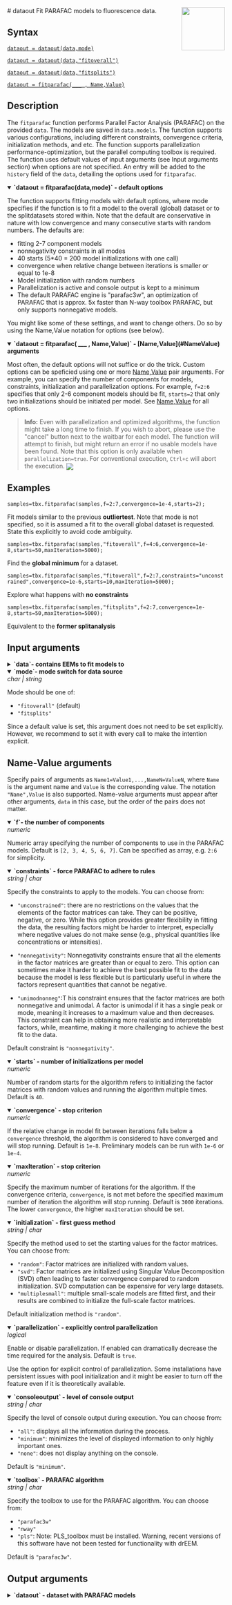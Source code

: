 <img src="top right corner logo.png" width="100" height="auto" align="right"/>
# dataout
Fit PARAFAC models to fluorescence data.

## Syntax

[`dataout = dataout(data,mode)`](#syntax1)

[`dataout = dataout(data,"fitoverall")`](#syntax1)

[`dataout = dataout(data,"fitsplits")`](#syntax1)

[`dataout = fitparafac(___ , Name,Value)`](#syntax2)


## Description

The `fitparafac` function performs Parallel Factor Analysis (PARAFAC) on the provided `data`. The models are saved in `data.models`. The function supports various configurations, including different constraints, convergence criteria, initialization methods, and etc.
The function supports parallelization performance-optimization, but the parallel computing toolbox is required. The function uses default values of input arguments (see Input arguments section) when options are not specified.
An entry will be added to the `history` field of the `data`, detailing the  options used for `fitparafac`. 

<details open>
    <summary><b>`dataout = fitparafac(data,mode)` - default options</b></summary>
    <a name="syntax1"></a>
        



The function supports fitting models with default options, where mode specifies if the function is to fit a model to the overall (global) dataset or to the splitdatasets stored within. Note that the default are conservative in nature with low convergence and many consecutive starts with random numbers. The defaults are:

* fitting 2-7 component models
* nonnegativity constraints in all modes
* 40 starts (5*40 = 200 model initializations with one call)
* convergence when relative change between iterations is smaller or equal to 1e-8
* Model initialization with random numbers
* Parallelization is active and console output is kept to a minimum
* The default PARAFAC engine is "parafac3w", an optimization of PARAFAC that is approx. 5x faster than N-way toolbox PARAFAC, but only supports nonnegative models.

You might like some of these settings, and want to change others. Do so by using the Name,Value notation for options (see below).

</details>

<details open>
    <summary><b>`dataout = fitparafac( ___ , Name,Value)` - [Name,Value](#NameValue) arguments</b></summary>
    <a name="syntax2"></a>

Most often, the default options will not suffice or do the trick. Custom options can be speficied using one or more [Name,Value](#NameValue) pair arguments. For example, you can specify the number of components for models, constraints, initialization and parallelization options. For example, `f=2:6` specifies that only 2-6 component models should be fit, `starts=2` that only two initializations should be initiated per model. See [Name,Value](#NameValue) for all options.

</details>

> **Info:** Even with parallelization and optimized algorithms, the function might take a long time to finish. If you wish to abort, please use the "cancel" button next to the waitbar for each model. The function will attempt to finish, but might return an error if no usable models have been found. Note that this option is only available when `parallelization=true`. For conventional execution, `Ctrl+c` will abort the execution.
> <img src="blockbar.png" width="auto" height="auto" align="center"/>

## Examples

`samples=tbx.fitparafac(samples,f=2:7,convergence=1e-4,starts=2);`

Fit models similar to the previous **outliertest**. Note that mode is not specified, so it is assumed a fit to the overall global dataset is requested. State this explicitly to avoid code ambiguity.



`samples=tbx.fitparafac(samples,"fitoverall",f=4:6,convergence=1e-8,starts=50,maxIteration=5000);  `

Find the **global minimum** for a dataset. 


`samples=tbx.fitparafac(samples,"fitoverall",f=2:7,constraints="unconstrained",convergence=1e-6,starts=10,maxIteration=5000);`

Explore what happens with **no constraints**


`samples=tbx.fitparafac(samples,"fitsplits",f=2:7,convergence=1e-8,starts=50,maxIteration=5000);`

Equivalent to the **former splitanalysis**
   

## Input arguments
<details>
    <summary><b>`data`- contains EEMs to fit models to</b></summary>
    <i>drEEMdataset</i>
        
A dataset of the class `drEEMdataset` that passes the validation function `tbx.validatedataset(data)`. 
</details>

<details open>
    <summary><b>`mode`- mode switch for data source</b></summary>
    <i>char | string</i>
 
 Mode should be one of:
 
 * `"fitoverall"` (default)
 * `"fitsplits"`       
 
 Since a default value is set, this argument does not need to be set explicitly. However, we recommend to set it with every call to make the intention explicit.
 
</details>


## Name-Value arguments
Specify pairs of arguments as `Name1=Value1,...,NameN=ValueN`, where `Name` is the argument name and `Value` is the corresponding value. The notation `"Name",Value` is also supported. Name-value arguments must appear after other arguments, `data` in this case, but the order of the pairs does not matter. 
<a name="NameValue"></a>

<details open>
    <summary><b>`f`- the number of components</b></summary>
    <i>numeric</i>

Numeric array specifying the number of components to use in the PARAFAC  models. Default is `[2, 3, 4, 5, 6, 7]`. Can be specified as array, e.g. `2:6` for simplicity.

</details>


<details open>
    <summary><b>`constraints` - force PARAFAC to adhere to rules</b></summary>
    <i>string | char</i>

Specify the constraints to apply to the models. You can choose from: <br>


- `"unconstrained"`: there are no restrictions on the values that the elements of the factor matrices can take. They can be positive, negative, or zero. While this option provides greater flexibility in fitting the data, the resulting factors might be harder to interpret, especially where negative values do not make sense (e.g., physical quantities like concentrations or intensities). 

- `"nonnegativity"`: Nonnegativity constraints ensure that all the elements in the factor matrices are greater than or equal to zero.
This option can sometimes make it harder to achieve the best possible fit to the data because the model is less flexible but is particularly useful in where the factors represent quantities that cannot be negative.
- `"unimodnonneg"`:T his constraint ensures that the factor matrices are both nonnegative and unimodal. A factor is unimodal if it has a single peak or mode, meaning it increases to a maximum value and then decreases. This constraint can help in obtaining more realistic and interpretable factors, while, meantime, making it more challenging to achieve the best fit to the data. 
 
Default constraint is `"nonnegativity"`.

</details>

<details open>
    <summary><b>`starts` - number of initializations per model</b></summary>
    <i>numeric</i>

Number of random starts for the algorithm refers to initializing the factor matrices with random values and running the algorithm multiple times. Default is `40`.

</details>

<details open>
    <summary><b>`convergence` - stop criterion</b></summary>
    <i>numeric</i>

If the relative change in model fit between iterations falls below a `convergence` threshold, the algorithm is considered to have converged and will stop running. Default is `1e-8`. Preliminary models can be run with `1e-6` or `1e-4`.

</details>

<details open>
    <summary><b>`maxIteration` - stop criterion</b></summary>
    <i>numeric</i>

Specify the maximum number of iterations for the algorithm. If the convergence criteria, `convergence`, is not met before the specified maximum number of iteration the algorithm will stop running.
Default is `3000` iterations. The lower `convergence`, the higher `maxIteration` should be set.

</details>


<details open>
    <summary><b>`initialization` - first guess method</b></summary>
    <i>string | char</i>

Specify the method used to set the starting values for the factor matrices. You can choose from:

- `"random"`: Factor matrices are initialized with random values.
- `"svd"`: Factor matrices are initialized using Singular Value Decomposition (SVD) often leading to faster convergence compared to random initialization. SVD computation can be expensive for very large datasets.
- `"multiplesmall"`: multiple small-scale models are fitted first, and their results are combined to initialize the full-scale factor matrices.

Default initialization method is `"random"`.


</details>


<details open>
    <summary><b>`parallelization` - explicitly control parallelization</b></summary>
    <i>logical</i>

Enable or disable parallelization. If enabled can dramatically decrease the time required for the analysis. Default is `true`.

Use the option for explicit control of parallelization. Some installations have persistent issues with pool initialization and it might be easier to turn off the feature even if it is theoretically available.


</details>

<details open>
    <summary><b>`consoleoutput` - level of console output</b></summary>
    <i> string  | char</i>

Specify the level of console output during execution. You can choose from:

- `"all"`: displays all the information during the process. 
- `"minimum"`: minimizes the level of displayed information to only highly important ones.
- `"none"`: does not display anything on the console.

Default is `"minimum"`.


</details>

</details>
<details open>
    <summary><b>`toolbox` - PARAFAC algorithm</b></summary>
    <i> string  | char</i>

Specify the toolbox to use for the PARAFAC algorithm. You can choose from:

- `"parafac3w"`
- `"nway"`
- `"pls"`: Note:  PLS_toolbox must be installed. Warning, recent versions of this software have not been tested for functionality with drEEM.
 
 
Default is `"parafac3w"`.


</details>


## Output arguments
<details>
    <summary><b>`dataout` - dataset with PARAFAC models</b></summary>
    <i>drEEMdataset</i>
        
A dataset of the class `drEEMdataset` that passes the validation function `tbx.validatedataset(dataout)`.

Models are stored in dataout.models. Each model is a `drEEMmodel` object contains the following information (no contents in this case):

	drEEMmodel

	ans = 

	  drEEMmodel with properties:

                    loads: {[]  []  []}
                leverages: {[]  []  []}
                      sse: {[]  []  []}
                   status: ""
         percentExplained: NaN
                    error: NaN
                     core: NaN
       percentUnconverged: NaN
    componentContribution: NaN
           initialization: ""
                   starts: NaN
              convergence: NaN
              constraints: ""
                  toolbox: ""




</details>